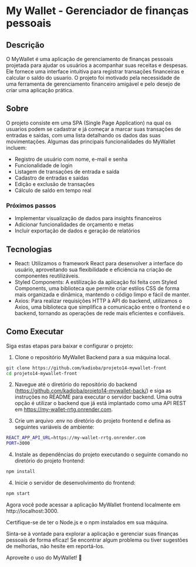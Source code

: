 # My Wallet - Gerenciador de finanças pessoais


## Descrição

O MyWallet é uma aplicação de gerenciamento de finanças pessoais projetada para ajudar os usuários a acompanhar suas receitas e despesas. Ele fornece uma interface intuitiva para registrar transações financeiras e calcular o saldo do usuario. O projeto foi motivado pela necessidade de uma ferramenta de gerenciamento financeiro amigável e pelo desejo de criar uma aplicação prática.

## Sobre

O projeto consiste em uma SPA (Single Page Application) na qual os usuarios podem se cadastrar e já começar a marcar suas transações de entradas e saidas, com uma lista detalhando os dados das suas movimentações. Algumas das principais funcionalidades do MyWallet incluem:

- Registro de usuário com nome, e-mail e senha
- Funcionalidade de login
- Listagem de transações de entrada e saída
- Cadastro de entradas e saidas
- Edição e exclusão de transações
- Cálculo de saldo em tempo real

### Próximos passos
- Implementar visualização de dados para insights financeiros
- Adicionar funcionalidades de orçamento e metas
- Incluir exportação de dados e geração de relatórios

## Tecnologias
- React: Utilizamos o framework React para desenvolver a interface do usuário, aproveitando sua flexibilidade e eficiência na criação de componentes reutilizáveis.
- Styled Components: A estilização da aplicação foi feita com Styled Components, uma biblioteca que permite criar estilos CSS de forma mais organizada e dinâmica, mantendo o código limpo e fácil de manter.
- Axios: Para realizar requisições HTTP à API do backend, utilizamos o Axios, uma biblioteca que simplifica a comunicação entre o frontend e o backend, tornando as operações de rede mais eficientes e confiáveis.

## Como Executar
Siga estas etapas para baixar e configurar o projeto:

1. Clone o repositório MyWallet Backend para a sua máquina local.
```bash
git clone https://github.com/kadioba/projeto14-mywallet-front
cd projeto14-mywallet-front
```

2. Navegue até o diretório do repositório do backend (https://github.com/kadioba/projeto14-mywallet-back/) e siga as instruções no README para executar o servidor backend. Uma outra opção é utilizar o backend que já está implantado como uma API REST em https://my-wallet-rrtg.onrender.com.

3. Crie um arquivo .env no diretório do projeto frontend e defina as seguintes variáveis de ambiente:

```bash
REACT_APP_API_URL=https://my-wallet-rrtg.onrender.com
PORT=3000
```

4. Instale as dependências do projeto executando o seguinte comando no diretório do projeto frontend:

```bash
npm install
```

4. Inicie o servidor de desenvolvimento do frontend:
```bash
npm start
```

Agora você pode acessar a aplicação MyWallet frontend localmente em http://localhost:3000.

Certifique-se de ter o Node.js e o npm instalados em sua máquina.

Sinta-se à vontade para explorar a aplicação e gerenciar suas finanças pessoais de forma eficaz! Se encontrar algum problema ou tiver sugestões de melhorias, não hesite em reportá-los.

Aproveite o uso do MyWallet! 🚀